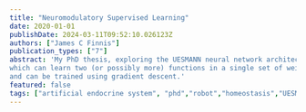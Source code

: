 ```yaml
---
title: "Neuromodulatory Supervised Learning"
date: 2020-01-01
publishDate: 2024-03-11T09:52:10.026123Z
authors: ["James C Finnis"]
publication_types: ["7"]
abstract: 'My PhD thesis, exploring the UESMANN neural network architecture
which can learn two (or possibly more) functions in a single set of weights
and can be trained using gradient descent.'
featured: false
tags: ["artificial endocrine system", "phd","robot","homeostasis","UESMANN"]
---
```


